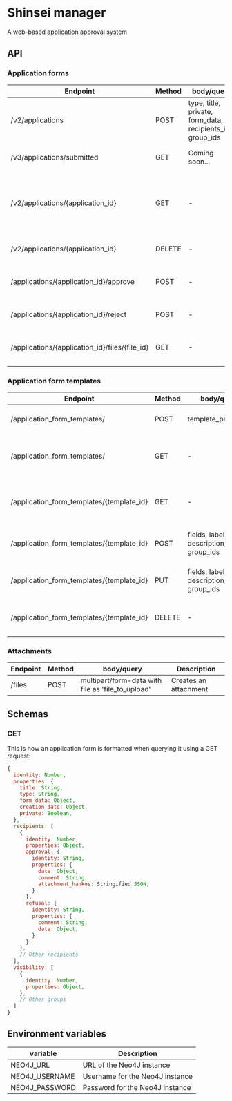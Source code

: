 # Shinsei manager
A web-based application approval system

## API
### Application forms
| Endpoint | Method | body/query | Description
| --- | --- | --- | --- |
| /v2/applications | POST | type, title, private, form_data, recipients_ids, group_ids | Creates an application form |
| /v3/applications/submitted | GET | Coming soon... | Find application forms |
| /v2/applications/{application_id} | GET | - | gets an application forms using its ID (Please note the v2 in the URL)|
| /v2/applications/{application_id} | DELETE | - | Deletes an application forms |
| /applications/{application_id}/approve | POST | - | Approves an application forms |
| /applications/{application_id}/reject | POST | - | Rejects an application forms |
| /applications/{application_id}/files/{file_id} | GET | - | Gets an attachment of an application |

### Application form templates
| Endpoint | Method | body/query | Description
| --- | --- | --- | --- |
| /application_form_templates/ | POST | template_properties | Create a form template |
| /application_form_templates/ | GET | - | Get templates visible to the current user |
| /application_form_templates/{template_id} | GET | - | gets an application form template using its ID |
| /application_form_templates/{template_id} | POST | fields, label, description, group_ids | Creates an application form template |
| /application_form_templates/{template_id} | PUT | fields, label, description, group_ids | Updates an application form template |
| /application_form_templates/{template_id} | DELETE | - | Deletes an application form template |

### Attachments
| Endpoint | Method | body/query | Description
| --- | --- | --- | --- |
| /files | POST | multipart/form-data with file as 'file_to_upload' | Creates an attachment |

## Schemas
### GET
This is how an application form is formatted when querying it using a GET request:

```javascript
{
  identity: Number,
  properties: {
    title: String,
    type: String,
    form_data: Object,
    creation_date: Object,
    private: Boolean,
  },
  recipients: [
    {
      identity: Number,
      properties: Object,
      approval: {
        identity: String,
        properties: {
          date: Object,
          comment: String,
          attachment_hankos: Stringified JSON,
        }
      },
      refusal: {
        identity: String,
        properties: {
          comment: String,
          date: Object,
        }
      }
    },
    // Other recipients
  ],
  visibility: [
    {
      identity: Number,
      properties: Object,
    },
    // Other groups
  ]
}

```

## Environment variables

| variable | Description
| --- | --- |
| NEO4J_URL | URL of the Neo4J instance |
| NEO4J_USERNAME | Username for the Neo4J instance |
| NEO4J_PASSWORD | Password for the Neo4J instance |
